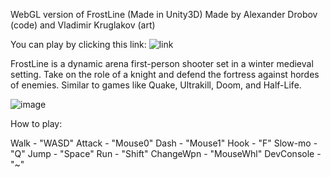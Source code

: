 WebGL version of FrostLine (Made in Unity3D)
Made by Alexander Drobov (code) and Vladimir Kruglakov (art)

You can play by clicking this link:
![link]([https://clck.ru/3GHAdk](https://clck.ru/3GM46t))

FrostLine is a dynamic arena first-person shooter set in a winter medieval setting. Take on the role of a knight and defend the fortress against hordes of enemies. Similar to games like Quake, Ultrakill, Doom, and Half-Life.

![image](https://github.com/user-attachments/assets/3db32614-dff6-4eca-acd0-79268bc0a492)


How to play:

  Walk - "WASD"
  Attack - "Mouse0"
  Dash - "Mouse1"
  Hook - "F"
  Slow-mo - "Q"
  Jump - "Space"
  Run - "Shift"
  ChangeWpn - "MouseWhl"
  DevConsole - "~"

